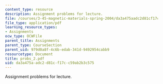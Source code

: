 ```yaml
---
content_type: resource
description: Assignment problems for lecture.
file: /courses/3-45-magnetic-materials-spring-2004/da3a475aadc2d81cf17cc59ab2b3c575_probs_2.pdf
file_type: application/pdf
learning_resource_types:
- Assignments
ocw_type: OCWFile
parent_title: Assignments
parent_type: CourseSection
parent_uid: 979d0a8f-4c6b-edab-341d-9492954cabb9
resourcetype: Document
title: probs_2.pdf
uid: da3a475a-adc2-d81c-f17c-c59ab2b3c575
---
```

Assignment problems for lecture.